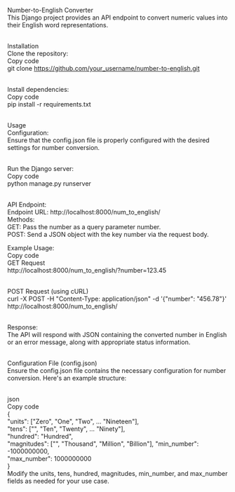 Number-to-English Converter<br>
This Django project provides an API endpoint to convert numeric values into their English word representations.<br><br>

Installation<br>
Clone the repository:<br>
Copy code<br>
git clone https://github.com/your_username/number-to-english.git<br><br>

Install dependencies:<br>
Copy code<br>
pip install -r requirements.txt<br><br>

Usage<br>
Configuration:<br>
Ensure that the config.json file is properly configured with the desired settings for number conversion.<br><br>

Run the Django server:<br>
Copy code<br>
python manage.py runserver<br><br>

API Endpoint:<br>
Endpoint URL: http://localhost:8000/num_to_english/<br>
Methods:<br>
GET: Pass the number as a query parameter number.<br>
POST: Send a JSON object with the key number via the request body.<br>

Example Usage:<br>
Copy code<br>
GET Request<br>
http://localhost:8000/num_to_english/?number=123.45<br><br>

POST Request (using cURL)<br>
curl -X POST -H "Content-Type: application/json" -d '{"number": "456.78"}' http://localhost:8000/num_to_english/<br><br>

Response:<br>
The API will respond with JSON containing the converted number in English or an error message, along with appropriate status information.<br><br>

Configuration File (config.json)<br>
Ensure the config.json file contains the necessary configuration for number conversion. Here's an example structure:<br><br>

json<br>
Copy code<br>
{<br>
  "units": ["Zero", "One", "Two", ... "Nineteen"],<br>
  "tens": ["", "Ten", "Twenty", ... "Ninety"],<br>
  "hundred": "Hundred",<br>
  "magnitudes": ["", "Thousand", "Million", "Billion"],
  "min_number": -1000000000,<br>
  "max_number": 1000000000<br>
}<br>
Modify the units, tens, hundred, magnitudes, min_number, and max_number fields as needed for your use case.<br><br>

